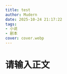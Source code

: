 ```yaml
---
title: test
author: Mudern
date: 2025-10-24 21:17:22
tags:
- 小说
- 剧本
cover: cover.webp
---
```

# 请输入正文
